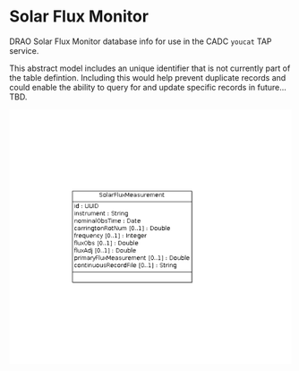 # Solar Flux Monitor

DRAO Solar Flux Monitor database info for use in the CADC `youcat` TAP service.

This abstract model includes an unique identifier that is not currently part of the
table defintion. Including this would help prevent duplicate records and could enable
the ability to query for and update specific records in future... TBD.

![model](src/sfm-model.png)


